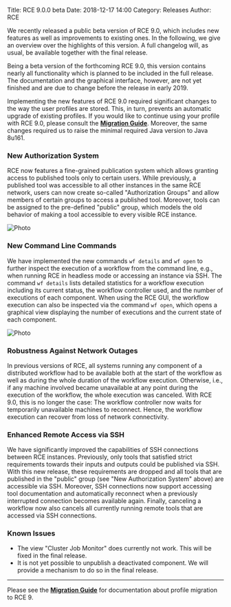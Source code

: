 Title: RCE 9.0.0 beta
Date: 2018-12-17 14:00
Category: Releases
Author: RCE



We recently released a public beta version of RCE 9.0, which includes new features as well as improvements to existing ones.
In the following, we give an overview over the highlights of this version.
A full changelog will, as usual, be available together with the final release.

Being a beta version of the forthcoming RCE 9.0, this version contains nearly all functionality which is planned to be included in the full release.
The documentation and the graphical interface, however, are not yet finished and are due to change before the release in early 2019.

Implementing the new features of RCE 9.0 required significant changes to the way the user profiles are stored.
This, in turn, prevents an automatic upgrade of existing profiles.
If you would like to continue using your profile with RCE 9.0, please consult the [**Migration Guide**](pages/documentation/migration-guide.html).
Moreover, the same changes required us to raise the minimal required Java version to Java 8u161.

### New Authorization System

RCE now features a fine-grained publication system which allows granting access to published tools only to certain users.
While previously, a published tool was accessible to all other instances in the same RCE network, users can now create so-called "Authorization Groups" and allow members of certain groups to access a published tool.
Moreover, tools can be assigned to the pre-defined "public" group, which models the old behavior of making a tool accessible to every visible RCE instance.

![Photo]({attach}images/release-9.0.0/authorization.png)

### New Command Line Commands

We have implemented the new commands `wf details` and `wf open` to further inspect the execution of a workflow from the command line, e.g., when running RCE in headless mode or accessing an instance via SSH.
The command `wf details` lists detailed statistics for a workflow execution including its current status, the workflow controller used, and the number of executions of each component.
When using the RCE GUI, the workflow execution can also be inspected via the command `wf open`, which opens a graphical view displaying the number of executions and the current state of each component.

![Photo]({attach}images/release-9.0.0/wfdetails.png)

### Robustness Against Network Outages

In previous versions of RCE, all systems running any component of a distributed workflow had to be available both at the start of the workflow as well as during the whole duration of the workflow execution.
Otherwise, i.e., if any machine involved became unavailable at any point during the execution of the workflow, the whole execution was canceled.
With RCE 9.0, this is no longer the case:
The workflow controller now waits for temporarily unavailable machines to reconnect.
Hence, the workflow execution can recover from loss of network connectivity.

### Enhanced Remote Access via SSH

We have significantly improved the capabilities of SSH connections between RCE instances.
Previously, only tools that satisfied strict requirements towards their inputs and outputs could be published via SSH.
With this new release, these requirements are dropped and all tools that are published in the "public" group (see "New Authorization System" above) are accessible via SSH.
Moreover, SSH connections now support accessing tool documentation and automatically reconnect when a previously interrupted connection becomes available again.
Finally, canceling a workflow now also cancels all currently running remote tools that are accessed via SSH connections.

### Known Issues

* The view "Cluster Job Monitor" does currently not work. This will be fixed in the final release.
* It is not yet possible to unpublish a deactivated component. We will provide a mechanism to do so in the final release.

---
Please see the [**Migration Guide**](pages/documentation/migration-guide.html) for documentation about profile migration to RCE 9.